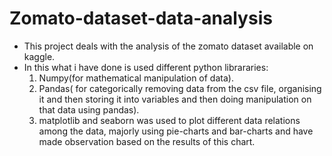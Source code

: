 # Zomato-dataset-data-analysis
* This project deals with the analysis of the zomato dataset available on kaggle.
* In this what i have done is used different python librararies:
  1. Numpy(for mathematical manipulation of data).
  2. Pandas( for categorically removing data from the csv file, organising it and then storing it into variables and then doing manipulation on that data using pandas).
  3. matplotlib and seaborn was used to plot different data relations among the data, majorly using pie-charts and bar-charts and have made observation based
     on the results of this chart.
